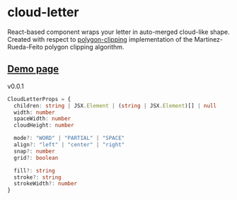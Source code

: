 # cloud-letter

React-based component wraps your letter in auto-merged cloud-like shape. Created with respect to [polygon-clipping](https://github.com/mfogel/polygon-clipping) implementation of the Martinez-Rueda-Feito polygon clipping algorithm.

## [Demo page](https://foretoo.github.io/cloud-letter)
v0.0.1
</br>

```typescript
CloudLetterProps = {
  children: string | JSX.Element | (string | JSX.Element)[] | null
  width: number
  spaceWidth: number
  cloudHeight: number

  mode?: "WORD" | "PARTIAL" | "SPACE"
  align?: "left" | "center" | "right"
  snap?: number
  grid?: boolean

  fill?: string
  stroke?: string
  strokeWidth?: number
}
```